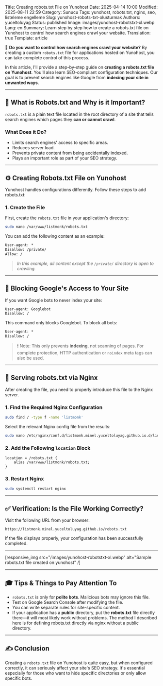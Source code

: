 Title: Creating robots.txt File on Yunohost
Date: 2025-04-14 10:00
Modified: 2025-08-11 22:59
Category: Sunucu
Tags: yunohost, robots.txt, nginx, seo, listeleme engelleme
Slug: yunohost-robots-txt-olusturmak
Authors: yuceltoluyag
Status: published
Image: images/yunohost-robotstxt-xl.webp
Lang: en
Summary: Learn step by step how to create a robots.txt file on Yunohost to control how search engines crawl your website.
Translation: true
Template: article

🚀 **Do you want to control how search engines crawl your website?** By creating a custom `robots.txt` file for applications hosted on Yunohost, you can take complete control of this process.

In this article, I'll provide a step-by-step guide on **creating a robots.txt file on Yunohost**. You'll also learn SEO-compliant configuration techniques. Our goal is to prevent search engines like Google from **indexing your site in unwanted ways**.

---

## 🤖 What is Robots.txt and Why is it Important?

`robots.txt` is a plain text file located in the root directory of a site that tells search engines which pages they **can or cannot crawl**.

### What Does it Do?

- Limits search engines' access to specific areas.
- Reduces server load.
- Prevents private content from being accidentally indexed.
- Plays an important role as part of your SEO strategy.

---

## ⚙️ Creating Robots.txt File on Yunohost

Yunohost handles configurations differently. Follow these steps to add robots.txt:

### 1. Create the File

First, create the `robots.txt` file in your application's directory:

```bash
sudo nano /var/www/listmonk/robots.txt
```

You can add the following content as an example:

```txt
User-agent: *
Disallow: /private/
Allow: /
```

> _In this example, all content except the `/private/` directory is open to crawling._

---

## 🔐 Blocking Google's Access to Your Site

If you want Google bots to never index your site:

```txt
User-agent: Googlebot
Disallow: /
```

This command only blocks Googlebot. To block all bots:

```txt
User-agent: *
Disallow: /
```

> ❗ Note: This only prevents **indexing**, not scanning of pages. For complete protection, HTTP authentication or `noindex` meta tags can also be used.

---

## 🔧 Serving robots.txt via Nginx

After creating the file, you need to properly introduce this file to the Nginx server.

### 1. Find the Required Nginx Configuration

```bash
sudo find / -type f -name 'listmonk'
```

Select the relevant Nginx config file from the results:

```bash
sudo nano /etc/nginx/conf.d/listmonk.minel.yuceltoluyag.github.io.d/listmonk.conf
```

### 2. Add the Following `location` Block

```nginx
location = /robots.txt {
    alias /var/www/listmonk/robots.txt;
}
```

### 3. Restart Nginx

```bash
sudo systemctl restart nginx
```

---

## ✅ Verification: Is the File Working Correctly?

Visit the following URL from your browser:

```
https://listmonk.minel.yuceltoluyag.github.io/robots.txt
```

If the file displays properly, your configuration has been successfully completed.

---

[responsive_img src="/images/yunohost-robotstxt-xl.webp" alt="Sample robots.txt file created on yunohost" /]

---

## 🎓 Tips & Things to Pay Attention To

- `robots.txt` is only for **polite bots**. Malicious bots may ignore this file.
- Test on Google Search Console after modifying the file.
- You can write separate rules for site-specific content.
- If your application has a **public** directory, put the **robots.txt** file directly there—it will most likely work without problems. The method I described here is for defining robots.txt directly via nginx without a public directory.

---

## ✍️ Conclusion

Creating a `robots.txt` file on Yunohost is quite easy, but when configured correctly, it can seriously affect your site's SEO strategy. It's essential especially for those who want to hide specific directories or only allow specific bots.
